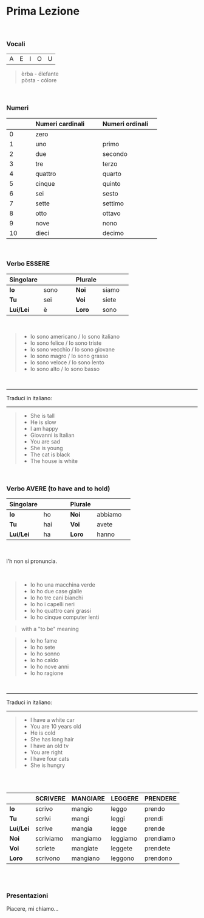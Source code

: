 # Prima Lezione 

<br />

### Vocali

||||||
|-|-|-|-|-|
|A|E|I|O|U|

> èrba - élefante <br />
> pòsta - cólore <br />

<br />

### Numeri

| | | |**Numeri cardinali** |  | |**Numeri ordinali**|  |
|-|-|-|-|-|-|-|-|
|0    |||zero |        ||        |  |
|1    |||uno |         ||primo   |  |
|2    |||due |         ||secondo |  |
|3    |||tre |         ||terzo   |  |
|4    |||quattro |     ||quarto  |  |
|5    |||cinque |      ||quinto  |  |
|6    |||sei |         ||sesto   |  |
|7    |||sette |       ||settimo |  |
|8    |||otto |        ||ottavo  |  |
|9    |||nove |        ||nono    |  |
|10   |||dieci |       ||decimo  |  |

<br />

### Verbo ESSERE
|Singolare||||Plurale|||
|-|-|-|-|-|-|-|
|**Io**                 |sono          |||**Noi**                  |siamo	||
|**Tu**                 |sei           |||**Voi**                  |siete	||
|**Lui/Lei**            |è             |||**Loro**                 |sono	||


<br />

      
> - Io sono americano  /  Io sono italiano	<br />		
> - Io sono felice    /  Io sono triste <br />   			
> - Io sono vecchio   / Io sono giovane	<br />		
> - Io sono magro  / Io sono grasso <br />
> - Io sono veloce   / Io sono lento <br />
> - Io sono alto   / Io sono basso <br />	

<br />

--------------------
Traduci in italiano:

---------

> - She is tall <br />	
> - He is slow <br />	
> - I am happy <br />	
> - Giovanni is Italian <br />	
> - You are sad <br />	
> - She is young <br />	
> - The cat is black <br />	
> - The house is white <br />	

<br />

### Verbo AVERE  (to have and to hold)
|Singolare||||Plurale|||
|-|-|-|-|-|-|-|
|**Io**                 |ho            |||**Noi**                  |abbiamo	||
|**Tu**                 |hai           |||**Voi**                  |avete	||
|**Lui/Lei**            |ha            |||**Loro**                 |hanno	||

<br />

l'h non si pronuncia.

<br />

> - Io ho una macchina verde <br />
> - Io ho due case gialle <br />		     
> - Io ho tre cani bianchi <br />     	
> - Io ho i capelli neri <br />
> - Io ho quattro cani grassi <br />
> - Io ho cinque computer lenti <br  />	         

>with  a "to be" meaning

> - Io ho fame <br />  
> - Io ho sete <br />			      
> - Io ho sonno <br />				    	
> - Io ho caldo <br />	
> - Io ho nove anni <br />
> - Io ho ragione <br/>		    

<br />

-------------------
Traduci in italiano:

----

> - I have a white car <br />	
> - You are 10 years old <br />	
> - He is cold <br />	
> - She has long hair <br />	
> - I have an old tv <br />	
> - You are right <br />	
> - I have four cats <br />
> - She is hungry <br />	


<br />
<br />

|          |SCRIVERE  |MANGIARE   |LEGGERE     |PRENDERE   |         
|----------|----------|-----------|------------|-----------| 
|**Io**        |scrivo     |mangio    |leggo   |prendo     |
|**Tu**        |scrivi     |mangi     |leggi   |prendi     |
|**Lui/Lei**   |scrive     |mangia    |legge   |prende     |
|**Noi**       |scriviamo  |mangiamo  |leggiamo|prendiamo  |
|**Voi**       |scriete    |mangiate  |leggete |prendete   |
|**Loro**  	   |scrivono   |mangiano  |leggono |prendono   |

<br />
<br />

### Presentazioni

Piacere, mi chiamo... 

